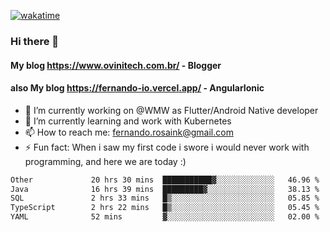 [![wakatime](https://wakatime.com/badge/user/d5892087-17e6-46ab-8384-91a71a9b88d8.svg)](https://wakatime.com/@d5892087-17e6-46ab-8384-91a71a9b88d8)
### Hi there 👋

#### My blog https://www.ovinitech.com.br/ - Blogger
#### also My blog https://fernando-io.vercel.app/ - AngularIonic

- 🔭 I’m currently working on @WMW as Flutter/Android Native developer
- 🌱 I’m currently learning and work with Kubernetes
- 📫 How to reach me: fernando.rosaink@gmail.com 
- ⚡ Fun fact: When i saw my first code i swore i would never work with programming, and here we are today :)

<!--START_SECTION:waka-->

```txt
Other             20 hrs 30 mins  ███████████▓░░░░░░░░░░░░░   46.96 %
Java              16 hrs 39 mins  █████████▓░░░░░░░░░░░░░░░   38.13 %
SQL               2 hrs 33 mins   █▒░░░░░░░░░░░░░░░░░░░░░░░   05.85 %
TypeScript        2 hrs 22 mins   █▒░░░░░░░░░░░░░░░░░░░░░░░   05.45 %
YAML              52 mins         ▓░░░░░░░░░░░░░░░░░░░░░░░░   02.00 %
```

<!--END_SECTION:waka-->
